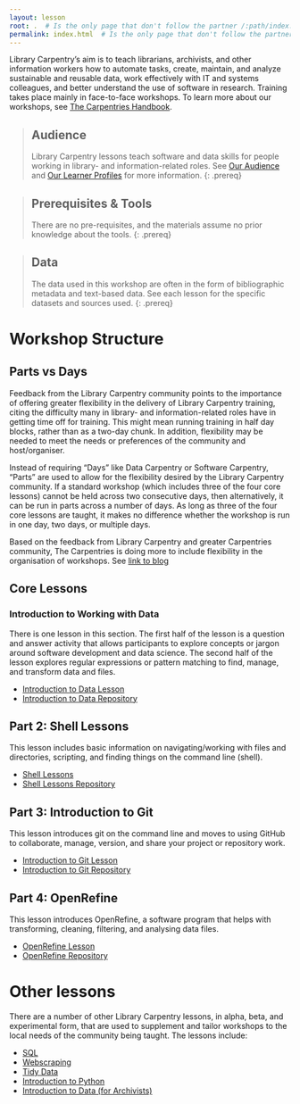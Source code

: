 ```yaml
---
layout: lesson
root: .  # Is the only page that don't follow the partner /:path/index.html
permalink: index.html  # Is the only page that don't follow the partner /:path/index.html
---
```


Library Carpentry’s aim is to teach librarians, archivists, and other information workers how to automate tasks, create, maintain, and analyze sustainable and reusable data, work effectively with IT and systems colleagues, and better understand the use of software in research. Training takes place mainly in face-to-face workshops. To learn more about our workshops, see [The Carpentries Handbook](link).

> ## Audience
>
> Library Carpentry lessons teach software and data skills for people working in library- and information-related roles. See [Our Audience](https://librarycarpentry.org/audience/) and [Our Learner Profiles]() for more information.
{: .prereq}

> ## Prerequisites & Tools
>
> There are no pre-requisites, and the materials assume no prior knowledge about the tools.
{: .prereq}

> ## Data
> 
> The data used in this workshop are often in the form of bibliographic metadata and text-based data. See each lesson for the specific datasets and sources used.
{: .prereq}

# Workshop Structure

## Parts vs Days
Feedback from the Library Carpentry community points to the importance of offering greater flexibility in the delivery of Library Carpentry training, citing the difficulty many in library- and information-related roles have in getting time off for training. This might mean running training in half day blocks, rather than as a two-day chunk. In addition, flexibility may be needed to meet the needs or preferences of the community and host/organiser. 

Instead of requiring “Days” like Data Carpentry or Software Carpentry, “Parts” are used to allow for the flexibility desired by the Library Carpentry community. If a standard workshop (which includes three of the four core lessons) cannot be held across two consecutive days, then alternatively, it can be run in parts across a number of days. As long as three of the four core lessons are taught, it makes no difference whether the workshop is run in one day, two days, or multiple days.

Based on the feedback from Library Carpentry and greater Carpentries community, The Carpentries is doing more to include flexibility in the organisation of workshops. See [link to blog]()

## Core Lessons

### Introduction to Working with Data

There is one lesson in this section. The first half of the lesson is a question and answer activity that allows participants to explore concepts or jargon around software development and data science. The second half of the lesson explores regular expressions or pattern matching to find, manage, and transform data and files.

  * [Introduction to Data Lesson](https://librarycarpentry.github.io/lc-data-intro/)
  * [Introduction to Data Repository](https://github.com/LibraryCarpentry/lc-data-intro)

## Part 2: Shell Lessons

This lesson includes basic information on navigating/working with files and directories, scripting, and finding things on the command line (shell).

  * [Shell Lessons](https://librarycarpentry.github.io/lc-shell/)
  * [Shell Lessons Repository](https://github.com/LibraryCarpentry/lc-shell)

## Part 3: Introduction to Git

This lesson introduces git on the command line and moves to using GitHub to collaborate, manage, version, and share your project or repository work.

  * [Introduction to Git Lesson](https://librarycarpentry.github.io/lc-git/)
  * [Introduction to Git Repository](https://github.com/LibraryCarpentry/lc-git)

## Part 4: OpenRefine

This lesson introduces OpenRefine, a software program that helps with transforming, cleaning, filtering, and analysing data files.

  * [OpenRefine Lesson](https://librarycarpentry.github.io/lc-open-refine/)
  * [OpenRefine Repository](https://github.com/LibraryCarpentry/lc-open-refine)

# Other lessons

There are a number of other Library Carpentry lessons, in alpha, beta, and experimental form, that are used to supplement and tailor workshops to the local needs of the community being taught. The lessons include:

  * [SQL](https://librarycarpentry.github.io/lc-sql/)
  * [Webscraping](https://librarycarpentry.github.io/lc-webscraping/)
  * [Tidy Data](https://librarycarpentry.github.io/lc-spreadsheets/)
  * [Introduction to Python](https://librarycarpentry.github.io/lc-python-intro/)
  * [Introduction to Data (for Archivists)](https://librarycarpentry.github.io/lc-data-intro-archives/)
 

